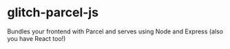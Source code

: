 # glitch-parcel-js
Bundles your frontend with Parcel and serves using Node and Express (also you have React too!)
